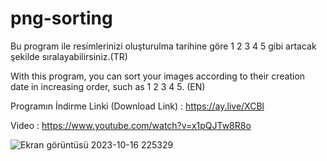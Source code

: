 # png-sorting

Bu program ile resimlerinizi oluşturulma tarihine göre 1 2 3 4 5 gibi artacak şekilde sıralayabilirsiniz.(TR)

With this program, you can sort your images according to their creation date in increasing order, such as 1 2 3 4 5. (EN)

Programın İndirme Linki (Download Link) : https://ay.live/XCBl

Video : https://www.youtube.com/watch?v=x1pQJTw8R8o


![Ekran görüntüsü 2023-10-16 225329](https://github.com/Leaddy/png-sorting/assets/45538062/5b85d675-2d0f-45d0-a06f-88586618b18b)
